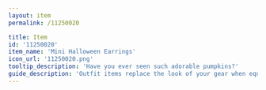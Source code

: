 ```yaml
---
layout: item
permalink: /11250020

title: Item
id: '11250020'
item_name: 'Mini Halloween Earrings'
icon_url: '11250020.png'
tooltip_description: 'Have you ever seen such adorable pumpkins?'
guide_description: 'Outfit items replace the look of your gear when equipped.'
---
```

